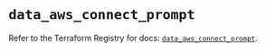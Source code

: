 # `data_aws_connect_prompt`

Refer to the Terraform Registry for docs: [`data_aws_connect_prompt`](https://registry.terraform.io/providers/hashicorp/aws/6.11.0/docs/data-sources/connect_prompt).
